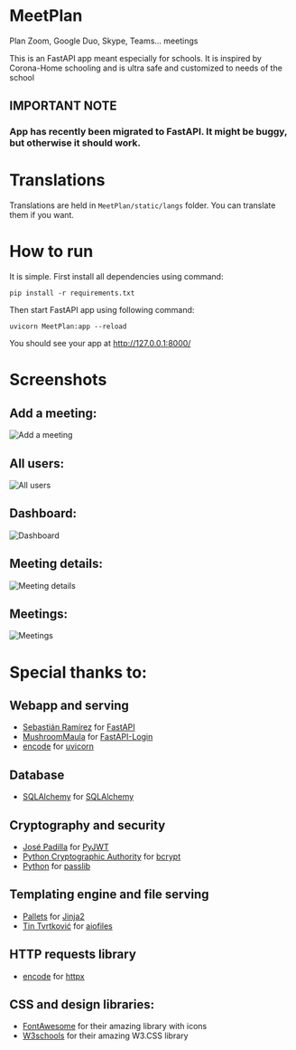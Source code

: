 <!-- This is a test comment -->

# MeetPlan
Plan Zoom, Google Duo, Skype, Teams... meetings

This is an FastAPI app meant especially for schools. It is inspired by Corona-Home schooling and is ultra safe and customized to needs of the school

## IMPORTANT NOTE
### App has recently been migrated to FastAPI. It might be buggy, but otherwise it should work.

# Translations
Translations are held in `MeetPlan/static/langs` folder. You can translate them if you want.

# How to run
It is simple. First install all dependencies using command:
```
pip install -r requirements.txt
```
Then start FastAPI app using following command:
```
uvicorn MeetPlan:app --reload
```
You should see your app at http://127.0.0.1:8000/

# Screenshots

## Add a meeting:
![Add a meeting](https://github.com/mytja/MeetPlan/blob/main/MeetPlan/screenshots/addmeeting.PNG)

## All users:
![All users](https://github.com/mytja/MeetPlan/blob/main/MeetPlan/screenshots/allusers.PNG)

## Dashboard:
![Dashboard](https://github.com/mytja/MeetPlan/blob/main/MeetPlan/screenshots/dashbiard.PNG)

## Meeting details:
![Meeting details](https://github.com/mytja/MeetPlan/blob/main/MeetPlan/screenshots/details.PNG)

## Meetings:
![Meetings](https://github.com/mytja/MeetPlan/blob/main/MeetPlan/screenshots/meetings.PNG)

# Special thanks to:
## Webapp and serving
- [Sebastián Ramírez](https://github.com/tiangolo/) for [FastAPI](https://github.com/tiangolo/fastapi)
- [MushroomMaula](https://github.com/MushroomMaula) for [FastAPI-Login](https://github.com/MushroomMaula/fastapi_login)
- [encode](https://github.com/encode) for [uvicorn](https://github.com/encode/uvicorn)

## Database
- [SQLAlchemy](https://www.sqlalchemy.org/) for [SQLAlchemy](https://www.sqlalchemy.org/)

## Cryptography and security
- [José Padilla](https://github.com/jpadilla) for [PyJWT](https://github.com/jpadilla/pyjwt)
- [Python Cryptographic Authority](https://github.com/pyca) for [bcrypt](https://github.com/pyca/bcrypt/)
- [Python](https://foss.heptapod.net/python-libs) for [passlib](https://foss.heptapod.net/python-libs/passlib)

## Templating engine and file serving
- [Pallets](https://github.com/pallets) for [Jinja2](https://github.com/pallets/jinja)
- [Tin Tvrtković](https://github.com/Tinche) for [aiofiles](https://github.com/Tinche/aiofiles)

## HTTP requests library
- [encode](https://github.com/encode) for [httpx](https://github.com/encode/httpx)

## CSS and design libraries:
- [FontAwesome](https://fontawesome.com/) for their amazing library with icons
- [W3schools](https://w3schools.com/) for their amazing W3.CSS library
